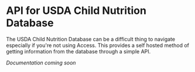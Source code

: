 # API for USDA Child Nutrition Database
The USDA Child Nutrition Database can be a difficult thing to navigate especially if you're not using Access. This provides a self hosted method of getting information from the database through a simple API.

*Documentation coming soon*
